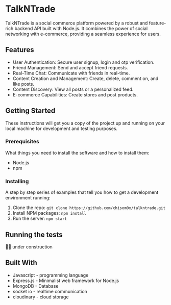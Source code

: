 # TalkNTrade

TalkNTrade is a social commerce platform powered by a robust and feature-rich backend API built with Node.js. It combines the power of social networking with e-commerce, providing a seamless experience for users.

## Features

- User Authentication: Secure user signup, login and otp verification.
- Friend Management: Send and accept friend requests.
- Real-Time Chat: Communicate with friends in real-time.
- Content Creation and Management: Create, delete, comment on, and like posts.
- Content Discovery: View all posts or a personalized feed.
- E-commerce Capabilities: Create stores and post products.

## Getting Started

These instructions will get you a copy of the project up and running on your local machine for development and testing purposes.

### Prerequisites

What things you need to install the software and how to install them:

- Node.js
- npm

### Installing

A step by step series of examples that tell you how to get a development environment running:

1. Clone the repo: `git clone https://github.com/chisom0x/talkntrade.git`
2. Install NPM packages: `npm install`
3. Run the server: `npm start`

## Running the tests

 👷🚧 under construction

## Built With

- Javascript - programming language
- Express.js - Minimalist web framework for Node.js
- MongoDB - Database
- socket io - realtime communication
- cloudinary - cloud storage


